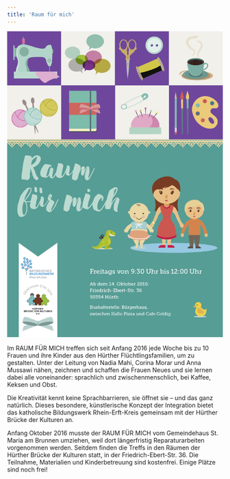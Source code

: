```yaml
---
title: 'Raum für mich'
---
```


<img src="/assets/images/raum.png" class="right_floating_img lightbox" />

Im RAUM FÜR MICH treffen sich seit Anfang 2016 jede Woche bis zu 10
Frauen und ihre Kinder aus den Hürther Flüchtlingsfamilien, um zu
gestalten. Unter der Leitung von Nadia Mahi, Corina Morar und Anna
Mussawi nähen, zeichnen und schaffen die Frauen Neues und sie lernen
dabei alle voneinander: sprachlich und zwischenmenschlich, bei Kaffee,
Keksen und Obst.

Die Kreativität kennt keine Sprachbarrieren, sie öffnet sie – und das
ganz natürlich. Dieses besondere, künstlerische Konzept der
Integration bietet das katholische Bildungswerk Rhein-Erft-Kreis
gemeinsam mit der Hürther Brücke der Kulturen an.

Anfang Oktober 2016 musste der RAUM FÜR MICH vom Gemeindehaus
St. Maria am Brunnen umziehen, weil dort längerfristig
Reparaturarbeiten vorgenommen werden. Seitdem finden die Treffs in den
Räumen der Hürther Brücke der Kulturen statt, in der
Friedrich-Ebert-Str. 36. Die Teilnahme, Materialien und
Kinderbetreuung sind kostenfrei. Einige Plätze sind noch frei!

